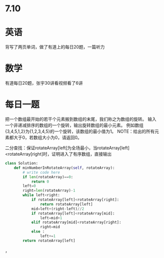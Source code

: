 # 7.10

# 英语

背写了两页单词，做了有道上的每日20题，一篇听力

# 数学    

有道每日20题，张宇30讲看视频看了6讲

#  每日一题  

把一个数组最开始的若干个元素搬到数组的末尾，我们称之为数组的旋转。
输入一个非递减排序的数组的一个旋转，输出旋转数组的最小元素。
例如数组{3,4,5,1,2}为{1,2,3,4,5}的一个旋转，该数组的最小值为1。
NOTE：给出的所有元素都大于0，若数组大小为0，请返回0。

二分查找：保证rotateArray[left]为全场最小，当rotateArray[left]<rotateArray[right]时，证明进入了有序数组，直接输出

```python
class Solution:
    def minNumberInRotateArray(self, rotateArray):
        # write code here
        if len(rotateArray)==0:
            return 0
        left=0
        right=len(rotateArray)-1
        while left<right:
            if rotateArray[left]<rotateArray[right]:
                return rotateArray[left]
            mid=left+(right-left)//2
            if rotateArray[left]<rotateArray[mid]:
                left=mid+1
            elif rotateArray[mid]<rotateArray[right]:
                right=mid
            else :
                left+=1
        return rotateArray[left] 
```



，
